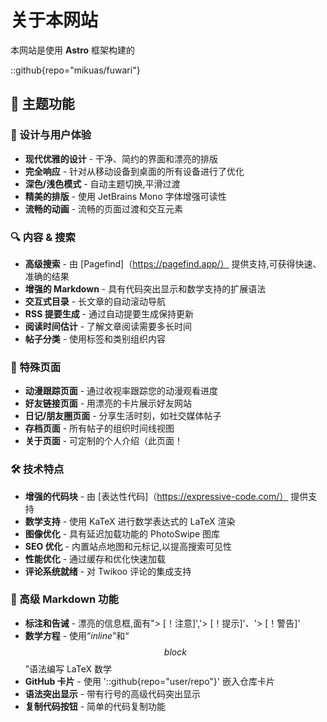 # 关于本网站

本网站是使用 **Astro** 框架构建的

::github{repo="mikuas/fuwari"}

## 🌟 主题功能

### 🎨 设计与用户体验
- **现代优雅的设计** - 干净、简约的界面和漂亮的排版
- **完全响应** - 针对从移动设备到桌面的所有设备进行了优化
- **深色/浅色模式** - 自动主题切换,平滑过渡
- **精美的排版** - 使用 JetBrains Mono 字体增强可读性
- **流畅的动画** - 流畅的页面过渡和交互元素

### 🔍 内容 & 搜索
- **高级搜索** - 由 [Pagefind]（https://pagefind.app/） 提供支持,可获得快速、准确的结果
- **增强的 Markdown** - 具有代码突出显示和数学支持的扩展语法
- **交互式目录** - 长文章的自动滚动导航
- **RSS 提要生成** - 通过自动提要生成保持更新
- **阅读时间估计** - 了解文章阅读需要多长时间
- **帖子分类** - 使用标签和类别组织内容

### 📱 特殊页面
- **动漫跟踪页面** - 通过收视率跟踪您的动漫观看进度
- **好友链接页面** - 用漂亮的卡片展示好友网站
- **日记/朋友圈页面** - 分享生活时刻，如社交媒体帖子
- **存档页面** - 所有帖子的组织时间线视图
- **关于页面** - 可定制的个人介绍（此页面！

### 🛠 技术特点
- **增强的代码块** - 由 [表达性代码]（https://expressive-code.com/） 提供支持
- **数学支持** - 使用 KaTeX 进行数学表达式的 LaTeX 渲染
- **图像优化** - 具有延迟加载功能的 PhotoSwipe 图库
- **SEO 优化** - 内置站点地图和元标记,以提高搜索可见性
- **性能优化** - 通过缓存和优化快速加载
- **评论系统就绪** - 对 Twikoo 评论的集成支持

### 🎯 高级 Markdown 功能
- **标注和告诫** - 漂亮的信息框,面有"> [！注意]','> [！提示]'、'> [！警告]'
- **数学方程** - 使用“$inline$”和“$$block$$”语法编写 LaTeX 数学
- **GitHub 卡片** - 使用 '::github{repo="user/repo"}' 嵌入仓库卡片
- **语法突出显示** - 带有行号的高级代码突出显示
- **复制代码按钮** - 简单的代码复制功能